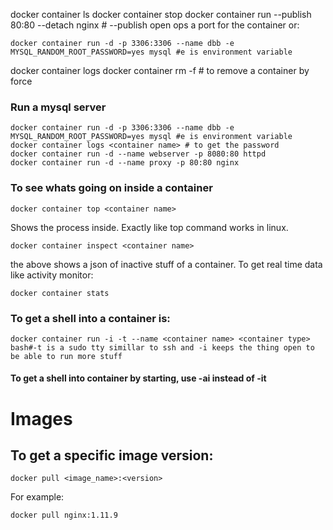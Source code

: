 docker container ls
docker container stop <id>
docker container run --publish 80:80 --detach nginx # --publish open ops a port for the container
or:
```
docker container run -d -p 3306:3306 --name dbb -e MYSQL_RANDOM_ROOT_PASSWORD=yes mysql #e is environment variable
```
docker container logs <container name>
docker container rm -f <id> # to remove a container by force
### Run a mysql server
```
docker container run -d -p 3306:3306 --name dbb -e MYSQL_RANDOM_ROOT_PASSWORD=yes mysql #e is environment variable
docker container logs <container name> # to get the password
docker container run -d --name webserver -p 8080:80 httpd
docker container run -d --name proxy -p 80:80 nginx
```
### To see whats going on inside a container
```
docker container top <container name>
```
Shows the process inside. Exactly like top command works in linux.
```
docker container inspect <container name>
```
the above shows a json of inactive stuff of a container.
To get real time data like activity monitor:
```
docker container stats
```
### To get a shell into a container is:
```
docker container run -i -t --name <container name> <container type> bash#-t is a sudo tty simillar to ssh and -i keeps the thing open to be able to run more stuff
```
#### To get a shell into container by starting, use -ai instead of -it

# Images

## To get a specific image version:
```
docker pull <image_name>:<version>
``` 
For example:
```
docker pull nginx:1.11.9
```
